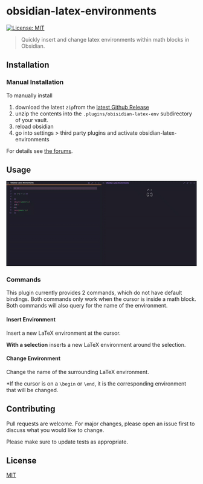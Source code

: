 # obsidian-latex-environments
[![License: MIT](https://img.shields.io/badge/License-MIT-yellow.svg)](#license)
> Quickly insert and change latex environments within math blocks in Obsidian.

## Installation

### Manual Installation
To manually install 
 1. download the latest `zip`from the [latest Github Release](https://github.com/raineszm/obsidian-latex-environments/releases/latest)
 1. unzip the contents into the `.plugins/obisidian-latex-env` subdirectory of your vault.
 1. reload obsidian
 1. go into settings > third party plugins and activate obsidian-latex-environments

For details see [the forums](https://forum.obsidian.md/t/plugins-mini-faq/7737).

## Usage

![](latexenv.gif)

###  Commands

This plugin currently provides 2 commands, which do not have default bindings.
Both commands only work when the cursor is inside a math block.
Both commands will also query for the name of the environment.

#### Insert Environment

Insert a new LaTeX environment at the cursor.

**With a selection** inserts a new LaTeX environment around the selection.


#### Change Environment

Change the name of the surrounding LaTeX environment.

*If the cursor is on a `\begin` or `\end`, it is the corresponding environment that will be changed.


## Contributing
Pull requests are welcome. For major changes, please open an issue first to discuss what you would like to change.

Please make sure to update tests as appropriate.

## License
[MIT](https://choosealicense.com/licenses/mit/)

